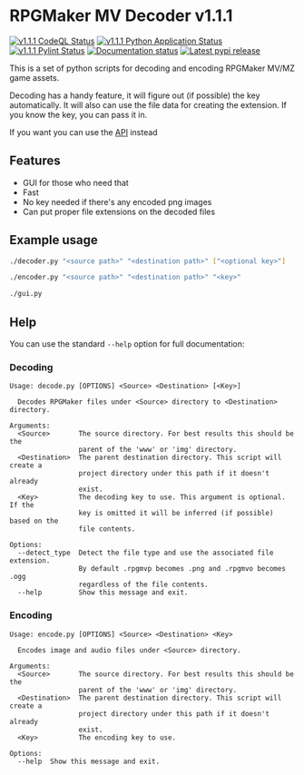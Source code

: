 # RPGMaker MV Decoder v1.1.1

[![v1.1.1 CodeQL Status](https://img.shields.io/github/workflow/status/kins-dev/rpgmaker_mv_decoder/CodeQL/v1.1.1?label=v1.1.1%20CodeQL&logo=GitHub)](https://github.com/kins-dev/rpgmaker_mv_decoder/actions/workflows/codeql-analysis.yml) [![v1.1.1 Python Application Status](https://img.shields.io/github/workflow/status/kins-dev/rpgmaker_mv_decoder/Python%20application/v1.1.1?label=v1.1.1%20Python%20application&logo=GitHub)](https://github.com/kins-dev/rpgmaker_mv_decoder/actions/workflows/python-app.yml) [![v1.1.1 Pylint Status](https://img.shields.io/github/workflow/status/kins-dev/rpgmaker_mv_decoder/Upload%20Python%20Package/v1.1.1?label=v1.1.1%20Upload%20Python%20Package&logo=GitHub)](https://github.com/kins-dev/rpgmaker_mv_decoder/actions/workflows/python-publish.yml) [![Documentation status](https://img.shields.io/readthedocs/rpgmaker_mv_decoder/v1.1.1?label=v1.1.1%20Documentation&logo=readthedocs)](https://rpgmaker-mv-decoder.readthedocs.io/en/v1.1.1/)
[![Latest pypi release](https://img.shields.io/pypi/v/rpgmaker_mv_decoder?label=Latest%20pypi%20release&logo=pypi&color=blue)](https://pypi.python.org/pypi/rpgmaker_mv_decoder)

This is a set of python scripts for decoding and encoding RPGMaker MV/MZ game assets.

Decoding has a handy feature, it will figure out (if possible) the key automatically.
It will also can use the file data for creating the extension.
If you know the key, you can pass it in.

If you want you can use the [API](https://rpgmaker-mv-decoder.readthedocs.io) instead

## Features

- GUI for those who need that
- Fast
- No key needed if there's any encoded png images
- Can put proper file extensions on the decoded files

## Example usage

```bash
./decoder.py "<source path>" "<destination path>" ["<optional key>"]
```

```bash
./encoder.py "<source path>" "<destination path>" "<key>"
```

```bash
./gui.py
```

## Help

You can use the standard `--help` option for full documentation:

### Decoding

```plain
Usage: decode.py [OPTIONS] <Source> <Destination> [<Key>]

  Decodes RPGMaker files under <Source> directory to <Destination> directory.

Arguments:
  <Source>       The source directory. For best results this should be the
                 parent of the 'www' or 'img' directory.
  <Destination>  The parent destination directory. This script will create a
                 project directory under this path if it doesn't already
                 exist.
  <Key>          The decoding key to use. This argument is optional. If the
                 key is omitted it will be inferred (if possible) based on the
                 file contents.

Options:
  --detect_type  Detect the file type and use the associated file extension.
                 By default .rpgmvp becomes .png and .rpgmvo becomes .ogg
                 regardless of the file contents.
  --help         Show this message and exit.
```

### Encoding

```plain
Usage: encode.py [OPTIONS] <Source> <Destination> <Key>

  Encodes image and audio files under <Source> directory.

Arguments:
  <Source>       The source directory. For best results this should be the
                 parent of the 'www' or 'img' directory.
  <Destination>  The parent destination directory. This script will create a
                 project directory under this path if it doesn't already
                 exist.
  <Key>          The encoding key to use.

Options:
  --help  Show this message and exit.
```

